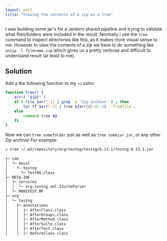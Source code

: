 ```yaml
---
layout: post
title: "Viewing the contents of a zip as a tree"
---
```


I was building some jar's for a Jenkins shared pipeline and trying to validate what files/folders were included in the result. Normally I use the `tree` command to inspect directories like this, as it makes more visual sense to me. However to view the contents of a zip we have to do something like `unzip -l filename.zip` which gives us a pretty verbose and difficult to understand result (at least to me).

## Solution

Add a the following function to my ~/.zshrc

```bash
function tree() {
	arr=( "${@}" )
	if ( file $arr[-1] | grep -q 'Zip archive' ) ; then
		tar tf $arr[-1] | tree ${arr[@]:0:-1} --fromfile .
	else
		command tree $@
	fi
}
```

Now we can `tree somefolder` just as well as `tree somejar.jar`, or any other Zip archive! For example:

```bash
» tree ~/.m2/repository/org/testng/testng/6.13.1/testng-6.13.1.jar
.
├─ com
│  └─ beust
│    └─ testng
│      └─ TestNG.class
├─ META-INF
│  ├─ services
│  │  └─ org.testng.xml.ISuiteParser
│  └─ MANIFEST.MF
├─ org
│  └─ testng
│    ├─ annotations
│    │  ├─ AfterClass.class
│    │  ├─ AfterGroups.class
│    │  ├─ AfterMethod.class
│    │  ├─ AfterSuite.class
│    │  ├─ AfterTest.class
│    │  ├─ BeforeClass.class
```
